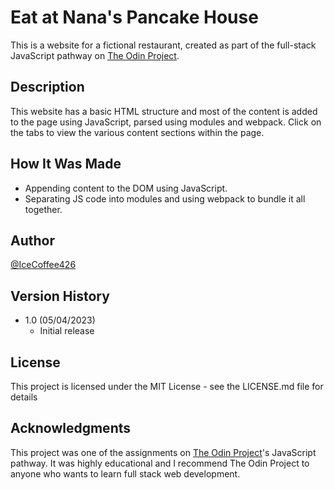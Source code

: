 # Eat at Nana's Pancake House

This is a website for a fictional restaurant, created as part of the full-stack JavaScript pathway on [The Odin Project](https://www.theodinproject.com/).

## Description

This website has a basic HTML structure and most of the content is added to the page using JavaScript, parsed using modules and webpack. Click on the tabs to view the various content sections within the page.

## How It Was Made

- Appending content to the DOM using JavaScript.
- Separating JS code into modules and using webpack to bundle it all together.

## Author

[@IceCoffee426](https://github.com/icecoffee426)

## Version History

- 1.0 (05/04/2023)
  - Initial release

## License

This project is licensed under the MIT License - see the LICENSE.md file for details

## Acknowledgments

This project was one of the assignments on [The Odin Project](https://www.theodinproject.com)'s JavaScript pathway. It was highly educational and I recommend The Odin Project to anyone who wants to learn full stack web development.
